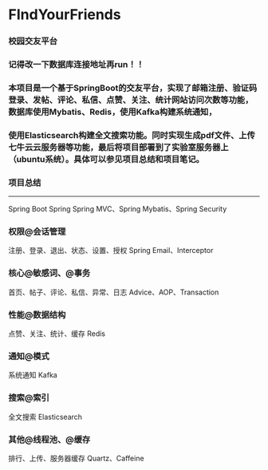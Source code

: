 # FIndYourFriends
### 校园交友平台

### 记得改一下数据库连接地址再run！！

### 本项目是一个基于SpringBoot的交友平台，实现了邮箱注册、验证码登录、发帖、评论、私信、点赞、关注、统计网站访问次数等功能，数据库使用Mybatis、Redis，使用Kafka构建系统通知，
### 使用Elasticsearch构建全文搜索功能。同时实现生成pdf文件、上传七牛云云服务器等功能，最后将项目部署到了实验室服务器上（ubuntu系统）。具体可以参见项目总结和项目笔记。

### 项目总结
---
Spring Boot
Spring
Spring MVC、Spring Mybatis、Spring Security
### 权限@会话管理
注册、登录、退出、状态、设置、授权
Spring Email、Interceptor
### 核心@敏感词、@事务
首页、帖子、评论、私信、异常、日志
Advice、AOP、Transaction
### 性能@数据结构
点赞、关注、统计、缓存
Redis
### 通知@模式
系统通知
Kafka
### 搜索@索引
全文搜索
Elasticsearch
### 其他@线程池、@缓存
排行、上传、服务器缓存
Quartz、Caffeine
